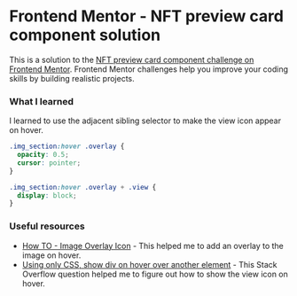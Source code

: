 # Frontend Mentor - NFT preview card component solution

This is a solution to the [NFT preview card component challenge on Frontend Mentor](https://www.frontendmentor.io/challenges/nft-preview-card-component-SbdUL_w0U). Frontend Mentor challenges help you improve your coding skills by building realistic projects.

### What I learned

I learned to use the adjacent sibling selector to make the view icon appear on hover.

```css
.img_section:hover .overlay {
  opacity: 0.5;
  cursor: pointer;
}

.img_section:hover .overlay + .view {
  display: block;
}
```

### Useful resources

- [How TO - Image Overlay Icon](https://www.w3schools.com/howto/howto_css_image_overlay_icon.asp) - This helped me to add an overlay to the image on hover.
- [Using only CSS, show div on hover over another element](https://stackoverflow.com/questions/5210033/using-only-css-show-div-on-hover-over-another-element) - This Stack Overflow question helped me to figure out how to show the view icon on hover.
